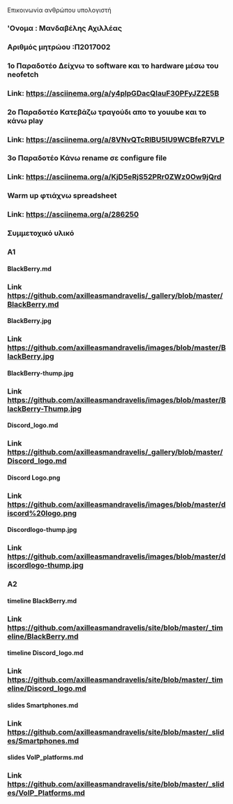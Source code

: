 Επικοινωνία ανθρώπου υπολογιστή
### 'Ονομα : Μανδαβέλης Αχιλλέας
### Αριθμός μητρώου :Π2017002
### 1o Παραδοτέο Δείχνω το software και το hardware μέσω του neofetch
### Link: https://asciinema.org/a/y4plpGDacQlauF30PFyJZ2E5B
### 2ο Παραδοτέο Κατεβάζω τραγούδι απο το youube και το κάνω play
### Link: https://asciinema.org/a/8VNvQTcRlBU5IU9WCBfeR7VLP
### 3ο Παραδοτέο Κάνω rename σε configure file
### Link: https://asciinema.org/a/KjD5eRjS52PRr0ZWz0Ow9jQrd
### Warm up φτιάχνω spreadsheet
### Link: https://asciinema.org/a/286250
### Συμμετοχικό υλικό 
### Α1
#### BlackBerry.md
### Link https://github.com/axilleasmandravelis/_gallery/blob/master/BlackBerry.md
#### BlackBerry.jpg
### Link https://github.com/axilleasmandravelis/images/blob/master/BlackBerry.jpg
#### BlackBerry-thump.jpg
### Link https://github.com/axilleasmandravelis/images/blob/master/BlackBerry-Thump.jpg
#### Discord_logo.md
### Link https://github.com/axilleasmandravelis/_gallery/blob/master/Discord_logo.md
#### Discord Logo.png
### Link https://github.com/axilleasmandravelis/images/blob/master/discord%20logo.png
#### Discordlogo-thump.jpg
### Link https://github.com/axilleasmandravelis/images/blob/master/discordlogo-thump.jpg
### A2
#### timeline BlackBerry.md
### Link https://github.com/axilleasmandravelis/site/blob/master/_timeline/BlackBerry.md
#### timeline Discord_logo.md
### Link https://github.com/axilleasmandravelis/site/blob/master/_timeline/Discord_logo.md
#### slides Smartphones.md
### Link https://github.com/axilleasmandravelis/site/blob/master/_slides/Smartphones.md
#### slides VoIP_platforms.md
### Link https://github.com/axilleasmandravelis/site/blob/master/_slides/VoIP_Platforms.md
